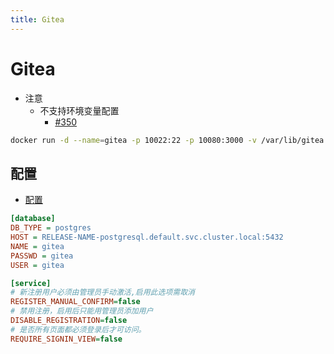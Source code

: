 ```yaml
---
title: Gitea
---
```


# Gitea
* 注意
  * 不支持环境变量配置
    * [#350](https://github.com/go-gitea/gitea/issues/350)

```bash
docker run -d --name=gitea -p 10022:22 -p 10080:3000 -v /var/lib/gitea:/data gitea/gitea:latest
```


## 配置
* [配置](https://docs.gitea.io/zh-cn/config-cheat-sheet/)

```ini
[database]
DB_TYPE = postgres
HOST = RELEASE-NAME-postgresql.default.svc.cluster.local:5432
NAME = gitea
PASSWD = gitea
USER = gitea

[service]
# 新注册用户必须由管理员手动激活,启用此选项需取消
REGISTER_MANUAL_CONFIRM=false
# 禁用注册，启用后只能用管理员添加用户
DISABLE_REGISTRATION=false
# 是否所有页面都必须登录后才可访问。
REQUIRE_SIGNIN_VIEW=false
```

